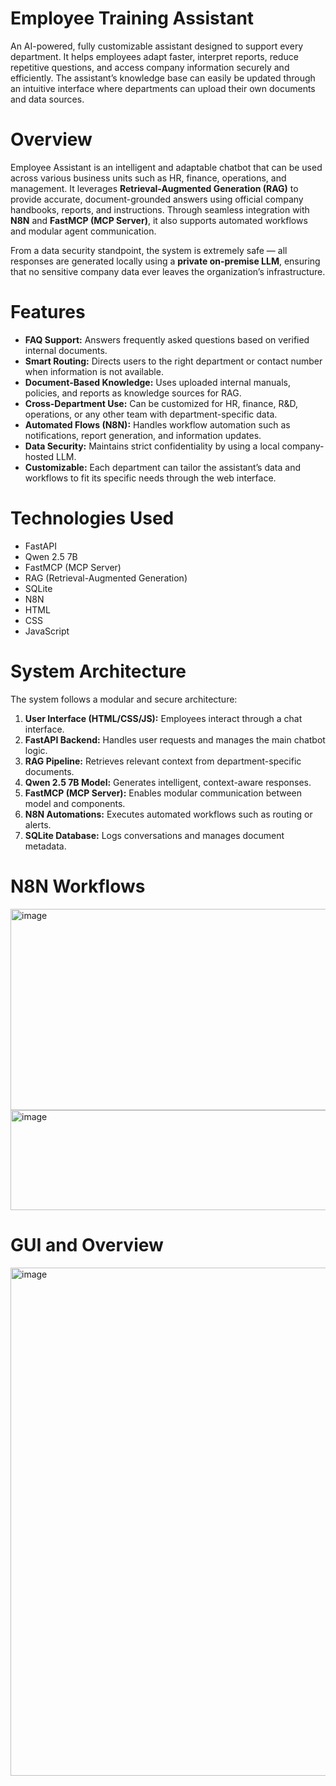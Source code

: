 <!DOCTYPE html>
<html lang="en">

<body>

  <h1>Employee Training Assistant</h1>

  <p>
    An AI-powered, fully customizable assistant designed to support every department. 
    It helps employees adapt faster, interpret reports, reduce repetitive 
    questions, and access company information securely and efficiently. 
    The assistant’s knowledge base can easily be updated through an intuitive interface 
    where departments can upload their own documents and data sources.
  </p>

  <h1>Overview</h1>

  <p>
    Employee Assistant is an intelligent and adaptable chatbot that can be used across 
    various business units such as HR, finance, operations, and management. 
    It leverages <strong>Retrieval-Augmented Generation (RAG)</strong> to provide accurate, 
    document-grounded answers using official company handbooks, reports, and instructions. 
    Through seamless integration with <strong>N8N</strong> and <strong>FastMCP (MCP Server)</strong>, 
    it also supports automated workflows and modular agent communication.
  </p>

  <p>
    From a data security standpoint, the system is extremely safe — 
    all responses are generated locally using a <strong>private on-premise LLM</strong>, 
    ensuring that no sensitive company data ever leaves the organization’s infrastructure.
  </p>

  <h1>Features</h1>

  <ul>
    <li><strong>FAQ Support:</strong> Answers frequently asked questions based on verified internal documents.</li>
    <li><strong>Smart Routing:</strong> Directs users to the right department or contact number when information is not available.</li>
    <li><strong>Document-Based Knowledge:</strong> Uses uploaded internal manuals, policies, and reports as knowledge sources for RAG.</li>
    <li><strong>Cross-Department Use:</strong> Can be customized for HR, finance, R&D, operations, or any other team with department-specific data.</li>
    <li><strong>Automated Flows (N8N):</strong> Handles workflow automation such as notifications, report generation, and information updates.</li>
    <li><strong>Data Security:</strong> Maintains strict confidentiality by using a local company-hosted LLM.</li>
    <li><strong>Customizable:</strong> Each department can tailor the assistant’s data and workflows to fit its specific needs through the web interface.</li>
  </ul>

  <h1>Technologies Used</h1>

  <ul>
    <li>FastAPI</li>
    <li>Qwen 2.5 7B</li>
    <li>FastMCP (MCP Server)</li>
    <li>RAG (Retrieval-Augmented Generation)</li>
    <li>SQLite</li>
    <li>N8N</li>
    <li>HTML</li>
    <li>CSS</li>
    <li>JavaScript</li>
  </ul>

  <h1>System Architecture</h1>

  <p>The system follows a modular and secure architecture:</p>
  <ol class="numbered-list">
    <li><strong>User Interface (HTML/CSS/JS):</strong> Employees interact through a chat interface.</li>
    <li><strong>FastAPI Backend:</strong> Handles user requests and manages the main chatbot logic.</li>
    <li><strong>RAG Pipeline:</strong> Retrieves relevant context from department-specific documents.</li>
    <li><strong>Qwen 2.5 7B Model:</strong> Generates intelligent, context-aware responses.</li>
    <li><strong>FastMCP (MCP Server):</strong> Enables modular communication between model and components.</li>
    <li><strong>N8N Automations:</strong> Executes automated workflows such as routing or alerts.</li>
    <li><strong>SQLite Database:</strong> Logs conversations and manages document metadata.</li>
  </ol>

  <h1>N8N Workflows</h1>

  <img width="717" height="322" alt="image" src="https://github.com/user-attachments/assets/c07a7c49-ef53-4cf6-b305-d6ab03f50d09" />

  <img width="717" height="160" alt="image" src="https://github.com/user-attachments/assets/2085c4d3-72fb-4bab-bc1d-8ca584ba38cb" />

  <h1>GUI and Overview</h1>

  <img width="1247" height="813" alt="image" src="https://github.com/user-attachments/assets/c0ff43ae-34df-4633-bde8-2ef686efcd5d" />

</body>
</html>
